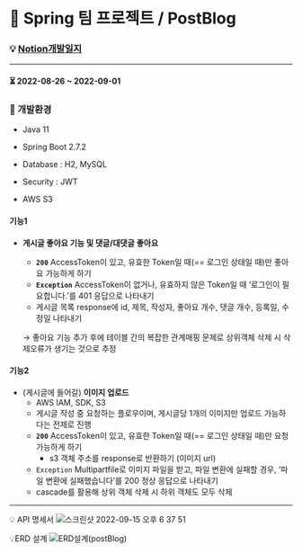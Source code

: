 # 📝 Spring 팀 프로젝트 / PostBlog

### 💡 [Notion개발일지](https://rhetorical-durian-6e6.notion.site/37a80fc9ed704a0e90afbea32cba2d33?v=0e00d1cb800040d0b5773e29f8693a48)
---

#### ⏳ 2022-08-26 ~ 2022-09-01

### 🔎 개발환경
- Java 11

- Spring Boot 2.7.2

- Database : H2, MySQL

- Security : JWT

- AWS S3

#### 기능1
- **게시글 좋아요 기능 및 댓글/대댓글 좋아요**
    - **`200`** AccessToken이 있고, 유효한 Token일 때(== 로그인 상태일 때)만 좋아요 가능하게 하기
    - **`Exception`** AccessToken이 없거나, 유효하지 않은 Token일 때 ‘로그인이 필요합니다.’를 401 응답으로 나타내기
    - 게시글 목록 response에 id, 제목, 작성자, 좋아요 개수, 댓글 개수, 등록일, 수정일 나타내기
       
    → 좋아요 기능 추가 후에 테이블 간의 복잡한 관계매핑 문제로 상위객체 삭제 시 삭제오류가 생기는 것으로 추정
    

#### 기능2

- (게시글에 들어갈) **이미지 업로드**
    - AWS IAM, SDK, S3
    - 게시글 작성 중 요청하는 플로우이며, 게시글당 1개의 이미지만 업로드 가능하다는 전제로 진행
    - **`200`** AccessToken이 있고, 유효한 Token일 때(== 로그인 상태일 때)만 요청 가능하게 하기
        + s3 객체 주소를 response로 반환하기 (이미지 url)
    - `Exception` Multipartfile로 이미지 파일을 받고, 파일 변환에 실패할 경우, ‘파일 변환에 실패했습니다’를 200 정상 응답으로 나타내기
    - cascade를 활용해 상위 객체 삭제 시 하위 객체도 모두 삭제   


------
💡 API 명세서
![스크린샷 2022-09-15 오후 6 37 51](https://user-images.githubusercontent.com/44489399/190371311-2d3bd1bb-ee35-4052-a0fd-11958f854a03.jpeg)

💡ERD 설계
![ERD설계(postBlog)](https://user-images.githubusercontent.com/44489399/190371429-18233770-4a7b-445f-8c11-1ecb85d9dc90.jpeg)

